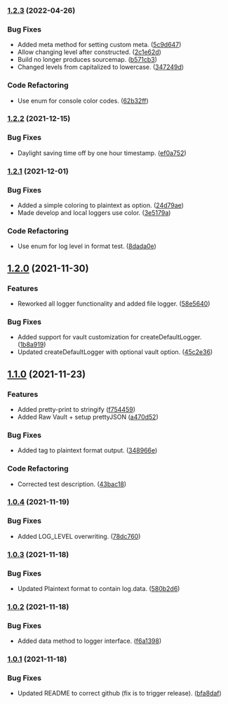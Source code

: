 ### [1.2.3](https://github.com/tv2/mediatech-logger/compare/v1.2.2...v1.2.3) (2022-04-26)


### Bug Fixes

* Added meta method for setting custom meta. ([5c9d647](https://github.com/tv2/mediatech-logger/commit/5c9d6474908c43ff29165d2bee525cd3802cbbf4))
* Allow changing level after constructed. ([2c1e62d](https://github.com/tv2/mediatech-logger/commit/2c1e62d5829bd08f1e7fc6c7e5babe0b0173bf8f))
* Build no longer produces sourcemap. ([b571cb3](https://github.com/tv2/mediatech-logger/commit/b571cb3834d85fd984919e1afa25179845d2856b))
* Changed levels from capitalized to lowercase. ([347249d](https://github.com/tv2/mediatech-logger/commit/347249d4fb575dab6333a9963e3ecd36140c034a))


### Code Refactoring

* Use enum for console color codes. ([62b32ff](https://github.com/tv2/mediatech-logger/commit/62b32ff1ccc467b0eae6b65733b774afecff5f74))


### [1.2.2](https://github.com/tv2/mediatech-logger/compare/v1.2.1...v1.2.2) (2021-12-15)


### Bug Fixes

* Daylight saving time off by one hour timestamp. ([ef0a752](https://github.com/tv2/mediatech-logger/commit/ef0a7523b941673780793303633dde7bb8759cf3))


### [1.2.1](https://github.com/tv2/mediatech-logger/compare/v1.2.0...v1.2.1) (2021-12-01)


### Bug Fixes

* Added a simple coloring to plaintext as option. ([24d79ae](https://github.com/tv2/mediatech-logger/commit/24d79ae8919d6faccbcb28023083c643bbf270a7))
* Made develop and local loggers use color. ([3e5179a](https://github.com/tv2/mediatech-logger/commit/3e5179a1822c5785d01b0f37d0179f1ce7a1cd27))


### Code Refactoring

* Use enum for log level in format test. ([8dada0e](https://github.com/tv2/mediatech-logger/commit/8dada0e566bcf49db12dfadb8c5ea66553f86180))


## [1.2.0](https://github.com/tv2/mediatech-logger/compare/v1.1.0...v1.2.0) (2021-11-30)


### Features

* Reworked all logger functionality and added file logger. ([58e5640](https://github.com/tv2/mediatech-logger/commit/58e5640c60793ec4c71e652ac0e6ae5ccb0e6eca))


### Bug Fixes

* Added support for vault customization for createDefaultLogger. ([1b8a919](https://github.com/tv2/mediatech-logger/commit/1b8a9194c94546409fecb1c48e0138253ae6f65a))
* Updated createDefaultLogger with optional vault option. ([45c2e36](https://github.com/tv2/mediatech-logger/commit/45c2e367314aae85322791f1025f2a45983ba22f))


## [1.1.0](https://github.com/tv2/mediatech-logger/compare/v1.0.4...v1.1.0) (2021-11-23)


### Features

* Added pretty-print to stringify ([f754459](https://github.com/tv2/mediatech-logger/commit/f754459fa8cb3073a7a8c22a9a787672afe133b3))
* Added Raw Vault + setup prettyJSON ([a470d52](https://github.com/tv2/mediatech-logger/commit/a470d5210b490dba6084d81188e8a1c44530682b))


### Bug Fixes

* Added tag to plaintext format output. ([348966e](https://github.com/tv2/mediatech-logger/commit/348966e5203537b71f86965be03ecd1299a70fa2))


### Code Refactoring

* Corrected test description. ([43bac18](https://github.com/tv2/mediatech-logger/commit/43bac181745842838103c6e5755a7b1b0b9d0b52))


### [1.0.4](https://github.com/tv2/mediatech-logger/compare/v1.0.3...v1.0.4) (2021-11-19)


### Bug Fixes

* Added LOG_LEVEL overwriting. ([78dc760](https://github.com/tv2/mediatech-logger/commit/78dc760e6562d5f1d2dab17f1fd1522ecf30e8d0))


### [1.0.3](https://github.com/tv2/mediatech-logger/compare/v1.0.2...v1.0.3) (2021-11-18)


### Bug Fixes

* Updated Plaintext format to contain log.data. ([580b2d6](https://github.com/tv2/mediatech-logger/commit/580b2d6ec9113724c34b85a23499e9a5016ce3f7))


### [1.0.2](https://github.com/tv2/mediatech-logger/compare/v1.0.1...v1.0.2) (2021-11-18)


### Bug Fixes

* Added data method to logger interface. ([f6a1398](https://github.com/tv2/mediatech-logger/commit/f6a139814bb6b6d84d1a6ceb94fc0cbe1dd99a89))


### [1.0.1](https://github.com/tv2/mediatech-logger/compare/v1.0.0...v1.0.1) (2021-11-18)


### Bug Fixes

* Updated README to correct github (fix is to trigger release). ([bfa8daf](https://github.com/tv2/mediatech-logger/commit/bfa8daf9624438a01fe7d2d31fcd0415f130a61f))



